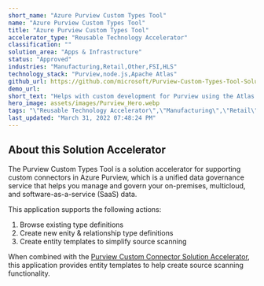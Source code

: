```yaml
---
short_name: "Azure Purview Custom Types Tool"
name: "Azure Purview Custom Types Tool"
title: "Azure Purview Custom Types Tool"
accelerator_type: "Reusable Technology Accelerator"
classification: ""
solution_area: "Apps & Infrastructure"
status: "Approved"
industries: "Manufacturing,Retail,Other,FSI,HLS"
technology_stack: "Purview,node.js,Apache Atlas"
github_url: https://github.com/microsoft/Purview-Custom-Types-Tool-Solution-Accelerator
demo_url: 
short_text: "Helps with custom development for Purview using the Atlas APIs."
hero_image: assets/images/Purview_Hero.webp
tags: "\"Reusable Technology Accelerator\",\"Manufacturing\",\"Retail\",\"Other\",\"FSI\",\"HLS\",\"Purview\",\"node.js\",\"Apache Atlas\""
last_updated: "March 31, 2022 07:48:24 PM"
---
```

## About this Solution Accelerator

The Purview Custom Types Tool is a solution accelerator for supporting custom connectors in Azure Purview, which is a unified data governance service that helps you manage and govern your on-premises, multicloud, and software-as-a-service (SaaS) data.

This application supports the following actions:

1. Browse existing type definitions
2. Create new enity & relationship type definitions
3. Create entity templates to simplify source scanning

When combined with the [Purview Custom Connector Solution Accelerator](Azure-Purview-Custom-Connector.html), this application provides entity templates to help create source scanning functionality.
